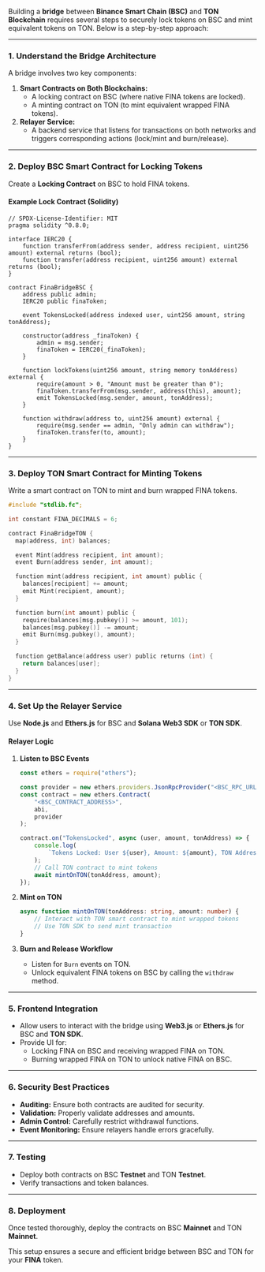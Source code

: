 Building a **bridge** between **Binance Smart Chain (BSC)** and **TON Blockchain** requires several steps to securely lock tokens on BSC and mint equivalent tokens on TON. Below is a step-by-step approach:

---

### **1. Understand the Bridge Architecture**

A bridge involves two key components:

1. **Smart Contracts on Both Blockchains:**
    - A locking contract on BSC (where native FINA tokens are locked).
    - A minting contract on TON (to mint equivalent wrapped FINA tokens).
2. **Relayer Service:**
    - A backend service that listens for transactions on both networks and triggers corresponding actions (lock/mint and burn/release).

---

### **2. Deploy BSC Smart Contract for Locking Tokens**

Create a **Locking Contract** on BSC to hold FINA tokens.

#### Example Lock Contract (Solidity)

```solidity
// SPDX-License-Identifier: MIT
pragma solidity ^0.8.0;

interface IERC20 {
    function transferFrom(address sender, address recipient, uint256 amount) external returns (bool);
    function transfer(address recipient, uint256 amount) external returns (bool);
}

contract FinaBridgeBSC {
    address public admin;
    IERC20 public finaToken;

    event TokensLocked(address indexed user, uint256 amount, string tonAddress);

    constructor(address _finaToken) {
        admin = msg.sender;
        finaToken = IERC20(_finaToken);
    }

    function lockTokens(uint256 amount, string memory tonAddress) external {
        require(amount > 0, "Amount must be greater than 0");
        finaToken.transferFrom(msg.sender, address(this), amount);
        emit TokensLocked(msg.sender, amount, tonAddress);
    }

    function withdraw(address to, uint256 amount) external {
        require(msg.sender == admin, "Only admin can withdraw");
        finaToken.transfer(to, amount);
    }
}
```

---

### **3. Deploy TON Smart Contract for Minting Tokens**

Write a smart contract on TON to mint and burn wrapped FINA tokens.

```c
#include "stdlib.fc";

int constant FINA_DECIMALS = 6;

contract FinaBridgeTON {
  map(address, int) balances;

  event Mint(address recipient, int amount);
  event Burn(address sender, int amount);

  function mint(address recipient, int amount) public {
    balances[recipient] += amount;
    emit Mint(recipient, amount);
  }

  function burn(int amount) public {
    require(balances[msg.pubkey()] >= amount, 101);
    balances[msg.pubkey()] -= amount;
    emit Burn(msg.pubkey(), amount);
  }

  function getBalance(address user) public returns (int) {
    return balances[user];
  }
}
```

---

### **4. Set Up the Relayer Service**

Use **Node.js** and **Ethers.js** for BSC and **Solana Web3 SDK** or **TON SDK**.

#### Relayer Logic

1. **Listen to BSC Events**

    ```typescript
    const ethers = require("ethers");

    const provider = new ethers.providers.JsonRpcProvider("<BSC_RPC_URL>");
    const contract = new ethers.Contract(
        "<BSC_CONTRACT_ADDRESS>",
        abi,
        provider
    );

    contract.on("TokensLocked", async (user, amount, tonAddress) => {
        console.log(
            `Tokens Locked: User ${user}, Amount: ${amount}, TON Address: ${tonAddress}`
        );
        // Call TON contract to mint tokens
        await mintOnTON(tonAddress, amount);
    });
    ```

2. **Mint on TON**

    ```typescript
    async function mintOnTON(tonAddress: string, amount: number) {
        // Interact with TON smart contract to mint wrapped tokens
        // Use TON SDK to send mint transaction
    }
    ```

3. **Burn and Release Workflow**
    - Listen for `Burn` events on TON.
    - Unlock equivalent FINA tokens on BSC by calling the `withdraw` method.

---

### **5. Frontend Integration**

-   Allow users to interact with the bridge using **Web3.js** or **Ethers.js** for BSC and **TON SDK**.
-   Provide UI for:
    -   Locking FINA on BSC and receiving wrapped FINA on TON.
    -   Burning wrapped FINA on TON to unlock native FINA on BSC.

---

### **6. Security Best Practices**

-   **Auditing:** Ensure both contracts are audited for security.
-   **Validation:** Properly validate addresses and amounts.
-   **Admin Control:** Carefully restrict withdrawal functions.
-   **Event Monitoring:** Ensure relayers handle errors gracefully.

---

### **7. Testing**

-   Deploy both contracts on BSC **Testnet** and TON **Testnet**.
-   Verify transactions and token balances.

---

### **8. Deployment**

Once tested thoroughly, deploy the contracts on BSC **Mainnet** and TON **Mainnet**.

This setup ensures a secure and efficient bridge between BSC and TON for your **FINA** token.
